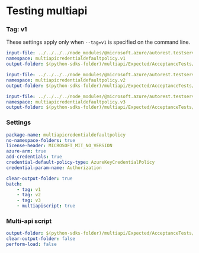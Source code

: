 # Testing multiapi

### Tag: v1

These settings apply only when `--tag=v1` is specified on the command line.

``` yaml $(tag) == 'v1'
input-file: ../../../../node_modules/@microsoft.azure/autorest.testserver/swagger/multiapi-v1.json
namespace: multiapicredentialdefaultpolicy.v1
output-folder: $(python-sdks-folder)/multiapi/Expected/AcceptanceTests/MultiapiCredentialDefaultPolicy/multiapicredentialdefaultpolicy/v1
```

``` yaml $(tag) == 'v2'
input-file: ../../../../node_modules/@microsoft.azure/autorest.testserver/swagger/multiapi-v2.json
namespace: multiapicredentialdefaultpolicy.v2
output-folder: $(python-sdks-folder)/multiapi/Expected/AcceptanceTests/MultiapiCredentialDefaultPolicy/multiapicredentialdefaultpolicy/v2
```

``` yaml $(tag) == 'v3'
input-file: ../../../../node_modules/@microsoft.azure/autorest.testserver/swagger/multiapi-v3.json
namespace: multiapicredentialdefaultpolicy.v3
output-folder: $(python-sdks-folder)/multiapi/Expected/AcceptanceTests/MultiapiCredentialDefaultPolicy/multiapicredentialdefaultpolicy/v3
```

### Settings
``` yaml
package-name: multiapicredentialdefaultpolicy
no-namespace-folders: true
license-header: MICROSOFT_MIT_NO_VERSION
azure-arm: true
add-credentials: true
credential-default-policy-type: AzureKeyCredentialPolicy
credential-param-name: Authorization
```

``` yaml $(multiapi)
clear-output-folder: true
batch:
    - tag: v1
    - tag: v2
    - tag: v3
    - multiapiscript: true
```

### Multi-api script

``` yaml $(multiapiscript)
output-folder: $(python-sdks-folder)/multiapi/Expected/AcceptanceTests/MultiapiCredentialDefaultPolicy/multiapicredentialdefaultpolicy/
clear-output-folder: false
perform-load: false
```
